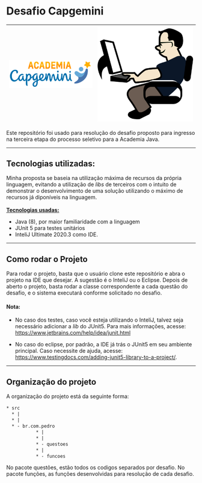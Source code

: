 # Desafio Capgemini  

| ![](src/main/resources/assets/academiacapgemini.png) |  ![](src/main/resources/assets/programador.png) |
|---|---|  

  
<p>Este repositório foi usado para resolução do desafio 
proposto para ingresso na terceira etapa do processo 
seletivo para a Academia Java.</p>

---  

## Tecnologias utilizadas:
Minha proposta se baseia na utilização máxima de recursos da própria
 linguagem, evitando a utilização de *libs* de terceiros com o intuito 
de demonstrar o desenvolvimento de uma solução utilizando 
o máximo de recursos já diponíveis na linguagem.  
<br>
**<u>Tecnologias usadas:</u>**
* Java (8), por maior familiaridade com a linguagem
* JUnit 5 para testes unitários
* InteliJ Ultimate 2020.3 como IDE.

---
## Como rodar o Projeto
Para rodar o projeto, basta que o usuário clone este repositório 
e abra o projeto na IDE que desejar. A sugestão é o InteliJ ou o Eclipse. 
Depois de aberto o projeto, basta rodar a classe correspondente a 
 cada questão do desafio, e o sistema executará conforme solicitado 
no desafio. 

#### Nota:
* No caso dos testes, caso você esteja utilizando 
o InteliJ, talvez seja necessário adicionar a *lib*
 do JUnit5. Para mais informações, acesse: https://www.jetbrains.com/help/idea/junit.html

  
* No caso do eclipse, por padrão, a IDE já trás o JUnit5 
em seu ambiente principal. Caso necessite de ajuda, acesse: https://www.testingdocs.com/adding-junit5-library-to-a-project/. 


---

## Organização do projeto
  
A organização do projeto está da seguinte forma:

```
* src
  * |
  * |
  * - br.com.pedro
           * |
           * |
           * - questoes 
           * | 
           * - funcoes
```
  
No pacote questões, estão todos os codigos separados por desafio. 
No pacote funções, as funções desenvolvidas para resolução de cada desafio.
